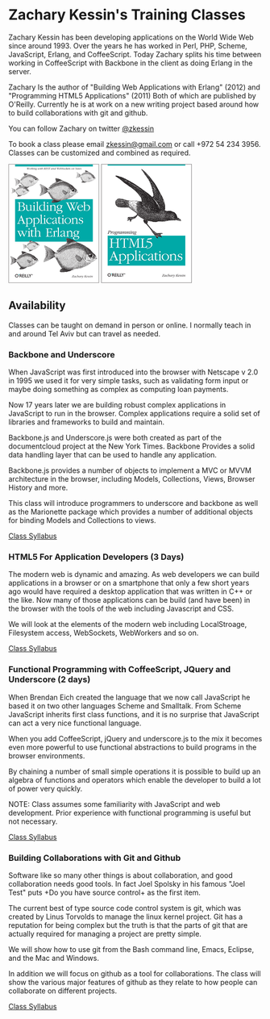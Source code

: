 #  Zachary Kessin's Training Classes


Zachary Kessin has been developing applications on the World Wide Web
since around 1993. Over the years he has worked in Perl, PHP, Scheme, 
JavaScript, Erlang, and CoffeeScript. Today Zachary splits his time
between working in CoffeeScript with Backbone in the client as doing
Erlang in the server. 

Zachary Is the author of "Building Web Applications with Erlang"
(2012) and "Programming HTML5 Applications" (2011) Both of which are
published by O'Reilly. Currently he is at work on a new writing
project based around how to build collaborations with git and github.  
 
You can follow Zachary on twitter [@zkessin](http://twitter.com/zkessin)

To book a class please email <zkessin@gmail.com> or call +972 54 234
3956. Classes can be customized and combined as required.

![Book Cover](img/building_web_applications_with_erlang.jpeg "Building Web Applications With Erlang")
![Book Cover](img/programming_html5_applications.jpeg "Programming HTML5 Applications")


## Availability  
Classes can be taught on demand in person or online. I normally teach
in and around Tel Aviv but can travel as needed. 

### Backbone and Underscore 

When JavaScript was first introduced into the browser with Netscape v
2.0 in 1995 we used it for very simple tasks, such as validating form
input or maybe doing something as complex as computing loan payments. 

Now 17 years later we are building robust complex applications in
JavaScript to run in the browser. Complex applications require a solid
set of libraries and frameworks to build and maintain. 

Backbone.js and Underscore.js were both created as part of the
documentcloud project at the New York Times. Backbone Provides a solid
data handling layer that can be used to handle any application.

Backbone.js provides a number of objects to implement a MVC or MVVM
architecture in the browser, including Models, Collections, Views,
Browser History and more.  

This class will introduce programmers to underscore and backbone as
well as the Marionette package which provides a number of additional
objects for binding Models and Collections to views.  

[Class Syllabus](Backbone/syllabus.html)


### HTML5 For Application Developers (3 Days)

The modern web is dynamic and amazing. As web developers we can build
applications in a browser or on a smartphone that only a few short
years ago would have required a desktop application that was written
in C++ or the like. Now many of those applications can be build (and
have been) in the browser with the tools of the web including
Javascript and CSS. 

We will look at the elements of the modern web including LocalStroage,
Filesystem access, WebSockets, WebWorkers and so on. 


[Class Syllabus](html5_for_application_developers/syllabus.html)


### Functional Programming with CoffeeScript, JQuery and Underscore (2 days)

When Brendan Eich created the language that we now call JavaScript he
based it on two other languages Scheme and Smalltalk. From Scheme
JavaScript inherits first class functions, and it is no surprise that
JavaScript can act a very nice functional language.

When you add CoffeeScript, jQuery and underscore.js to the mix it
becomes even more powerful to use functional abstractions to build
programs in the browser environments. 

By chaining a number of small simple operations it is possible to
build up an algebra of functions and operators which enable the
developer to build a lot of power very quickly.
 

NOTE: Class assumes some familiarity with JavaScript and web
development. Prior experience with functional programming is useful
but not necessary.
  

[Class Syllabus](functional_programming_with_coffeescript/syllabus.html)

### Building Collaborations with Git and Github 

Software like so many other things is about collaboration, and good
collaboration needs good tools. In fact Joel Spolsky in his famous
"Joel Test" puts +Do you have source control+ as the first item. 

The current best of type source code control system is git, which was
created by Linus Torvolds to manage the linux kernel project. Git has
a reputation for being complex but the truth is that the parts of git
that are actually required for managing a project are pretty simple. 

We will show how to use git from the Bash command line, Emacs,
Eclipse, and the Mac and Windows. 

In addition we will focus on github as a tool for collaborations. The
class will show the various major features of github as they relate to
how people can collaborate on different projects. 
 

[Class Syllabus](collaborating_with_git/syllabus.html)


